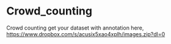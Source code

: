 # Crowd_counting
Crowd counting 
get your dataset with annotation here, https://www.dropbox.com/s/acusix5xao4xplh/images.zip?dl=0
